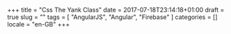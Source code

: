 +++
title = "Css The Yank Class"
date = 2017-07-18T23:14:18+01:00
draft = true
slug = ""
tags = [ "AngularJS", "Angular", "Firebase" ]
categories = []
locale = "en-GB"
+++
